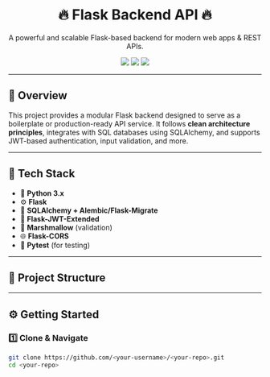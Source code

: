 <h1 align="center">🔥 Flask Backend API 🔥</h1>

<p align="center">
  A powerful and scalable Flask-based backend for modern web apps & REST APIs.
</p>

<p align="center">
  <img src="https://img.shields.io/badge/Python-3.8%2B-blue?style=for-the-badge&logo=python" />
  <img src="https://img.shields.io/badge/Flask-2.x-black?style=for-the-badge&logo=flask" />
  <img src="https://img.shields.io/badge/License-MIT-green?style=for-the-badge" />
</p>

---

## 📌 Overview

This project provides a modular Flask backend designed to serve as a boilerplate or production-ready API service. It follows **clean architecture principles**, integrates with SQL databases using SQLAlchemy, and supports JWT-based authentication, input validation, and more.

---

## 🧰 Tech Stack

- 🐍 **Python 3.x**
- ⚙️ **Flask**
- 🧬 **SQLAlchemy + Alembic/Flask-Migrate**
- 🔐 **Flask-JWT-Extended**
- 🧼 **Marshmallow** (validation)
- 🌐 **Flask-CORS**
- 🧪 **Pytest** (for testing)

---

## 📁 Project Structure


---

## ⚙️ Getting Started

### 1️⃣ Clone & Navigate

```bash
git clone https://github.com/<your-username>/<your-repo>.git
cd <your-repo>
